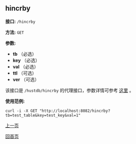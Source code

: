 ## hincrby ##

**接口:** `/hincrby`

**方法:** `GET`

**参数:** 

*  **tb** （必选）  
*  **key** （必选）  
*  **val** （必选） 
*  **ttl** （可选）  
*  **ver** （可选）  

该接口是 `/hustdb/hincrby` 的代理接口，参数详情可参考 [这里](../hustdb/hustdb/hincrby.md) 。

**使用范例:**

    curl -i -X GET "http://localhost:8082/hincrby?tb=test_table&key=test_key&val=1"

[上一页](../ha.md)

[回首页](../../index.md)